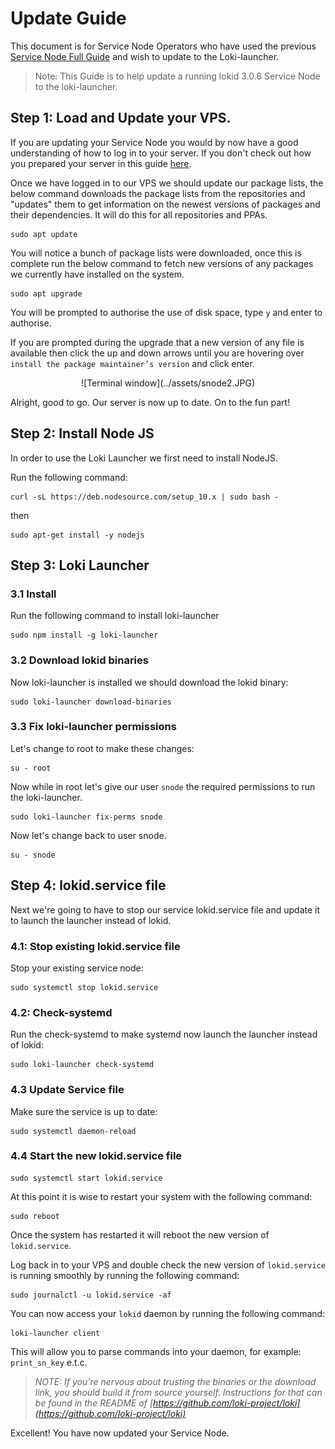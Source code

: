 # Update Guide
This document is for Service Node Operators who have used the previous [Service Node Full Guide](../SNFullGuide/) and wish to update to the Loki-launcher.

> Note: This Guide is to help update a running lokid 3.0.6 Service Node to the loki-launcher.

## Step 1: Load and Update your VPS.

If you are updating your Service Node you would by now have a good understanding of how to log in to your server. If you don't check out how you prepared your server in this guide [here](../SNFullguide/#step-2-prepare-your-server).

Once we have logged in to our VPS we should update our package lists, the below command downloads the package lists from the repositories and "updates" them to get information on the newest versions of packages and their dependencies. It will do this for all repositories and PPAs.

```
sudo apt update
```

You will notice a bunch of package lists were downloaded, once this is complete run the below command to fetch new versions of any packages we currently have installed on the system.

```
sudo apt upgrade
```

You will be prompted to authorise the use of disk space, type `y` and enter to authorise.

If you are prompted during the upgrade that a new version of any file is available then click the up and down arrows until you are hovering over `install the package maintainer’s version` and click enter.

<center>![Terminal window](../assets/snode2.JPG)</center>

Alright, good to go. Our server is now up to date. On to the fun part!

## Step 2: Install Node JS

In order to use the Loki Launcher we first need to install NodeJS.

Run the following command:
```
curl -sL https://deb.nodesource.com/setup_10.x | sudo bash -
```
then
```
sudo apt-get install -y nodejs
```
## Step 3: Loki Launcher
### 3.1 Install
Run the following command to install loki-launcher
```
sudo npm install -g loki-launcher
```
### 3.2 Download lokid binaries

Now loki-launcher is installed we should download the lokid binary:
```
sudo loki-launcher download-binaries
```

### 3.3 Fix loki-launcher permissions
Let's change to root to make these changes:
```
su - root
```

Now while in root let's give our user `snode` the required permissions to run the loki-launcher.

```
sudo loki-launcher fix-perms snode
```

Now let's change back to user snode.

```
su - snode
```
## Step 4: lokid.service file
Next we're going to have to stop our service lokid.service file and update it to launch the launcher instead of lokid.

### 4.1: Stop existing lokid.service file

Stop your existing service node:
```
sudo systemctl stop lokid.service
```

### 4.2: Check-systemd

Run the check-systemd to make systemd now launch the launcher instead of lokid:
```
sudo loki-launcher check-systemd
```

### 4.3 Update Service file

Make sure the service is up to date:
```
sudo systemctl daemon-reload
```

### 4.4 Start the new lokid.service file

```
sudo systemctl start lokid.service
```

At this point it is wise to restart your system with the following command:

```
sudo reboot
```

Once the system has restarted it will reboot the new version of `lokid.service`.

Log back in to your VPS and double check the new version of `lokid.service` is running smoothly by running the following command:
```
sudo journalctl -u lokid.service -af
```

You can now access your `lokid` daemon by running the following command:
```
loki-launcher client
```
This will allow you to parse commands into your daemon, for example: `print_sn_key` e.t.c.

> *NOTE: If you’re nervous about trusting the binaries or the download link, you should build it from source yourself. Instructions for that can be found in the README of [https://github.com/loki-project/loki](https://github.com/loki-project/loki)*

Excellent! You have now updated your Service Node.

